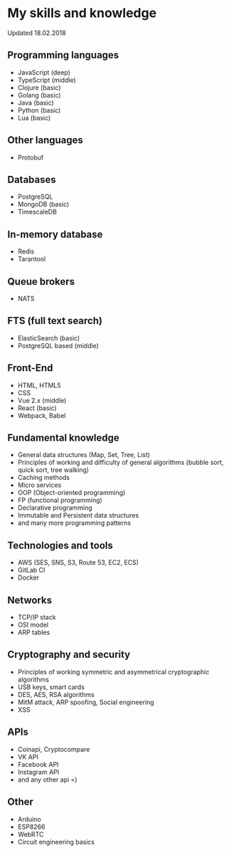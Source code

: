 # My skills and knowledge
Updated 18.02.2018

## Programming languages
* JavaScript (deep)
* TypeScript (middle)
* Clojure (basic)
* Golang (basic)
* Java (basic)
* Python (basic)
* Lua (basic)

## Other languages
* Protobuf

## Databases
* PostgreSQL
* MongoDB (basic)
* TimescaleDB

## In-memory database
* Redis
* Tarantool

## Queue brokers
* NATS

## FTS (full text search)
* ElasticSearch (basic)
* PostgreSQL based (middle)

## Front-End
* HTML, HTML5
* CSS
* Vue 2.x (middle)
* React (basic)
* Webpack, Babel

## Fundamental knowledge
* General data structures (Map, Set, Tree, List)
* Principles of working and difficulty of general algorithms (bubble sort, quick sort, tree walking)
* Caching methods
* Micro services
* OOP (Object-oriented programming)
* FP (functional programming)
* Declarative programming
* Immutable and Persistent data structures
* and many more programming patterns

## Technologies and tools
* AWS (SES, SNS, S3, Route 53, EC2, ECS)
* GitLab CI
* Docker

## Networks
* TCP/IP stack
* OSI model
* ARP tables

## Cryptography and security
* Principles of working symmetric and asymmetrical cryptographic algorithms
* USB keys, smart cards
* DES, AES, RSA algorithms
* MitM attack, ARP spoofing, Social engineering
* XSS

## APIs
* Coinapi, Cryptocompare
* VK API
* Facebook API
* Instagram API
* and any other api =)

## Other
* Arduino
* ESP8266
* WebRTC
* Circuit engineering basics
